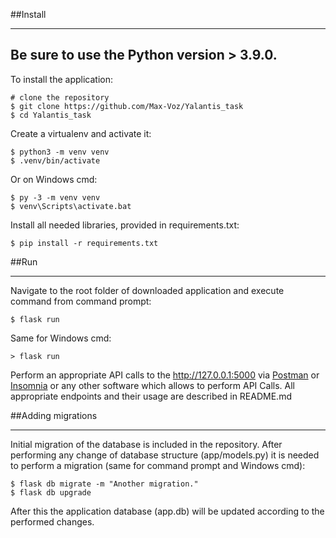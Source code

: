 ##Install
____
**Be sure to use the Python version > 3.9.0.**
---
To install the application:

    # clone the repository
    $ git clone https://github.com/Max-Voz/Yalantis_task
    $ cd Yalantis_task
    
Create a virtualenv and activate it:

    $ python3 -m venv venv
    $ .venv/bin/activate

Or on Windows cmd:

    $ py -3 -m venv venv
    $ venv\Scripts\activate.bat

Install all needed libraries, provided in requirements.txt:

    $ pip install -r requirements.txt

##Run
____
Navigate to the root folder of downloaded application and execute command from command prompt:

    $ flask run

Same for Windows cmd:

    > flask run

Perform an appropriate API calls to the http://127.0.0.1:5000 via [Postman](https://www.postman.com/) 
or [Insomnia](https://insomnia.rest/) or any other software which allows to perform API Calls. All appropriate 
endpoints and their usage are described in README.md

##Adding migrations
____
Initial migration of the database is included in the repository. After performing any change of database structure 
(app/models.py) it is needed to perform a migration (same for command prompt and Windows cmd):
    
    $ flask db migrate -m "Another migration."
    $ flask db upgrade

After this the application database (app.db) will be updated according to the performed changes.